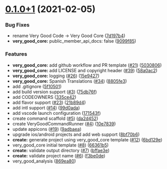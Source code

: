 # [0.1.0+1](https://github.com/VeryGoodOpenSource/very_good_cli/compare/335ce42ba34880eb74fc4d4636e6399932f1e49f...v0.1.0+1) (2021-02-05)

### Bug Fixes

- rename Very Good Code -> Very Good Core ([7d197b4](https://github.com/VeryGoodOpenSource/very_good_cli/commit/7d197b4059ae666fbca66dea70617f2c1822d894))
- **very_good_core:** public_member_api_docs: false ([9099f85](https://github.com/VeryGoodOpenSource/very_good_cli/commit/9099f8522eb86707adf7ae866d0cedd21f4d556e))

### Features

- **very_good_core:** add github workflow and PR template ([#21](https://github.com/VeryGoodOpenSource/very_good_cli/issues/21)) ([5030806](https://github.com/VeryGoodOpenSource/very_good_cli/commit/503080636eea9da8772865ee786275beda66945b))
- **very_good_core:** add LICENSE and copyright header ([#39](https://github.com/VeryGoodOpenSource/very_good_cli/issues/39)) ([58a0ac2](https://github.com/VeryGoodOpenSource/very_good_cli/commit/58a0ac28c642207f94807ace0bc5f38e5b4f4766))
- **very_good_core:** logging ([#26](https://github.com/VeryGoodOpenSource/very_good_cli/issues/26)) ([15e9427](https://github.com/VeryGoodOpenSource/very_good_cli/commit/15e9427e4956a7cbb3ac4ea98c18ca0ac4db9505))
- **very_good_core:** Spanish Translations ([#34](https://github.com/VeryGoodOpenSource/very_good_cli/issues/34)) ([8805fe3](https://github.com/VeryGoodOpenSource/very_good_cli/commit/8805fe311db16d32aabd0fe29afc02fee39139a1))
- add .gitignore ([5f10501](https://github.com/VeryGoodOpenSource/very_good_cli/commit/5f10501e6a6fb8198748919c189a3e4aee32f44f))
- add build version support ([#3](https://github.com/VeryGoodOpenSource/very_good_cli/issues/3)) ([75db76f](https://github.com/VeryGoodOpenSource/very_good_cli/commit/75db76faa21e62b9bac4ec559c22bc9fc7fe68b6))
- add CODEOWNERS ([335ce42](https://github.com/VeryGoodOpenSource/very_good_cli/commit/335ce42ba34880eb74fc4d4636e6399932f1e49f))
- add flavor support ([#23](https://github.com/VeryGoodOpenSource/very_good_cli/issues/23)) ([21b89d4](https://github.com/VeryGoodOpenSource/very_good_cli/commit/21b89d4a4b10b5bbe2435b536aafe7d51176d2fe))
- add intl support ([#14](https://github.com/VeryGoodOpenSource/very_good_cli/issues/14)) ([99d0ada](https://github.com/VeryGoodOpenSource/very_good_cli/commit/99d0ada3e94b78137dfa8ad2c3957d97a8b15306))
- add vscode launch configuration ([171543f](https://github.com/VeryGoodOpenSource/very_good_cli/commit/171543fb0a8d8689a0444110c745ee53f978f151))
- create command scaffold ([#5](https://github.com/VeryGoodOpenSource/very_good_cli/issues/5)) ([da2d452](https://github.com/VeryGoodOpenSource/very_good_cli/commit/da2d452d41ce65d4e1df5f0b9faabe89e8779b3a))
- create VeryGoodCommandRunner ([#4](https://github.com/VeryGoodOpenSource/very_good_cli/issues/4)) ([10e7839](https://github.com/VeryGoodOpenSource/very_good_cli/commit/10e7839ea150b25535333809d712751b987cd386))
- update appicons ([#19](https://github.com/VeryGoodOpenSource/very_good_cli/issues/19)) ([9adbaea](https://github.com/VeryGoodOpenSource/very_good_cli/commit/9adbaeaa2b6f2030212e50f09a4dda0616dc02b9))
- upgrade ios/android projects and add web support ([8bf70b6](https://github.com/VeryGoodOpenSource/very_good_cli/commit/8bf70b674355c5a9f2adddc47a2cb0c241437ed0))
- **create:** generate project using very_good_core template ([#12](https://github.com/VeryGoodOpenSource/very_good_cli/issues/12)) ([6bd129e](https://github.com/VeryGoodOpenSource/very_good_cli/commit/6bd129e102302958efc6ae3c75a4238cd841916d))
- very_good_core initial template ([#8](https://github.com/VeryGoodOpenSource/very_good_cli/issues/8)) ([66361b5](https://github.com/VeryGoodOpenSource/very_good_cli/commit/66361b55aee6c2c07fbed49737db6933e66a78c3))
- **create:** validate output directory ([#7](https://github.com/VeryGoodOpenSource/very_good_cli/issues/7)) ([bffae3e](https://github.com/VeryGoodOpenSource/very_good_cli/commit/bffae3ebf175bb08963962abce3e81d4583d11e5))
- **create:** validate project name ([#6](https://github.com/VeryGoodOpenSource/very_good_cli/issues/6)) ([f3be0de](https://github.com/VeryGoodOpenSource/very_good_cli/commit/f3be0de46942f085d083393cb9c7c56edfc3187c))
- very_good_analysis ([869ea80](https://github.com/VeryGoodOpenSource/very_good_cli/commit/869ea8034f01b49c72035c7831429fc9edb87a5f))
